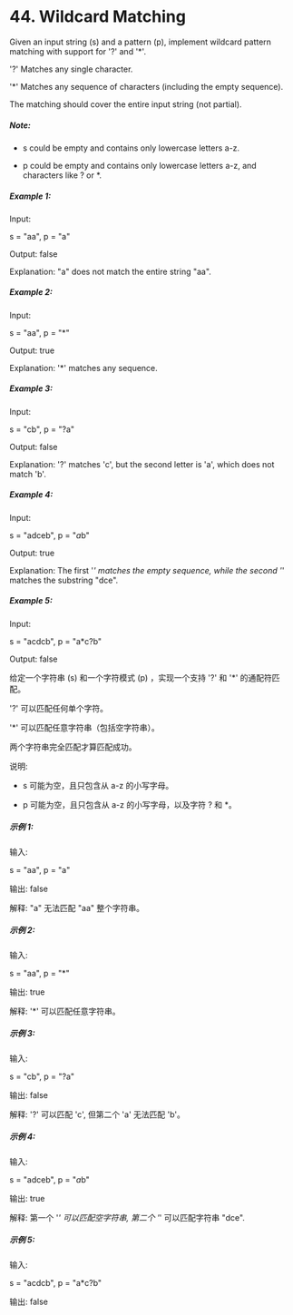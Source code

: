 # 44. Wildcard Matching

Given an input string (s) and a pattern (p), implement wildcard pattern matching with support for '?' and '*'.

'?' Matches any single character.

'*' Matches any sequence of characters (including the empty sequence).

The matching should cover the entire input string (not partial).

##### Note:

* s could be empty and contains only lowercase letters a-z.

* p could be empty and contains only lowercase letters a-z, and characters like ? or *.

##### Example 1:

Input:

s = "aa", p = "a"

Output: false

Explanation: "a" does not match the entire string "aa".

##### Example 2:

Input:

s = "aa", p = "*"

Output: true

Explanation: '*' matches any sequence.

##### Example 3:

Input:

s = "cb", p = "?a"

Output: false

Explanation: '?' matches 'c', but the second letter is 'a', which does not match 'b'.

##### Example 4:

Input:

s = "adceb", p = "*a*b"

Output: true

Explanation: The first '*' matches the empty sequence, while the second '*' matches the substring "dce".

##### Example 5:

Input:

s = "acdcb", p = "a*c?b"

Output: false

给定一个字符串 (s) 和一个字符模式 (p) ，实现一个支持 '?' 和 '*' 的通配符匹配。

'?' 可以匹配任何单个字符。

'*' 可以匹配任意字符串（包括空字符串）。

两个字符串完全匹配才算匹配成功。

说明:

* s 可能为空，且只包含从 a-z 的小写字母。

* p 可能为空，且只包含从 a-z 的小写字母，以及字符 ? 和 *。

##### 示例 1:

输入:

s = "aa", p = "a"

输出: false

解释: "a" 无法匹配 "aa" 整个字符串。

##### 示例 2:

输入:

s = "aa", p = "*"

输出: true

解释: '*' 可以匹配任意字符串。

##### 示例 3:

输入:

s = "cb", p = "?a"

输出: false

解释: '?' 可以匹配 'c', 但第二个 'a' 无法匹配 'b'。

##### 示例 4:

输入:

s = "adceb", p = "*a*b"

输出: true

解释: 第一个 '*' 可以匹配空字符串, 第二个 '*' 可以匹配字符串 "dce".

##### 示例 5:

输入:

s = "acdcb", p = "a*c?b"

输出: false